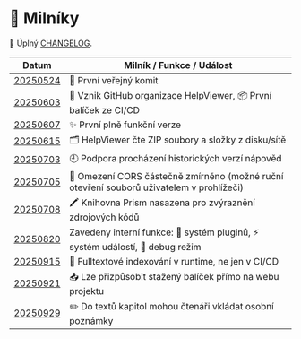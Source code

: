 # 📍 Milníky

📝 Úplný [CHANGELOG][CHANGELOG].

| Datum | Milník / Funkce / Událost |
|---|---|
| [20250524][20250524] | 🌱 První veřejný komit |
| [20250603][20250603] | 🚀 Vznik GitHub organizace HelpViewer, 📦 První balíček ze CI/CD |
| [20250607][20250607] | ✨ První plně funkční verze |
| [20250615][20250615] | 🗂️ HelpViewer čte ZIP soubory a složky z disku/sítě |
| [20250703][20250703] | 🕘 Podpora procházení historických verzí nápověd |
| [20250705][20250705] | 🔧 Omezení CORS částečně zmírněno (možné ruční otevření souborů uživatelem v prohlížeči) |
| [20250708][20250708] | 🖍️ Knihovna Prism nasazena pro zvýraznění zdrojových kódů |
| [20250820][20250820] | Zavedeny interní funkce: 🧩 systém pluginů, ⚡ systém událostí, 🐞 debug režim |
| [20250915][20250915] | 🔎 Fulltextové indexování v runtime, ne jen v CI/CD |
| [20250921][20250921] | 📥 Lze přizpůsobit stažený balíček přímo na webu projektu |
| [20250929][20250929] | ✏️ Do textů kapitol mohou čtenáři vkládat osobní poznámky |

[20250524]: https://github.com/HelpViewer/HelpViewer/commit/b28cf0a59edb38fa9f4f0ba6964dc460c7fb3718
[20250603]: https://github.com/HelpViewer/HelpViewer/releases/tag/20250603-1
[20250607]: https://github.com/HelpViewer/HelpViewer/releases/tag/20250607
[20250615]: https://github.com/HelpViewer/HelpViewer/releases/tag/20250615
[20250703]: https://github.com/HelpViewer/HelpViewer/releases/tag/20250703
[20250705]: https://github.com/HelpViewer/HelpViewer/releases/tag/20250705
[20250708]: https://github.com/HelpViewer/HelpViewer/releases/tag/20250708
[20250820]: https://github.com/HelpViewer/HelpViewer/releases/tag/20250820
[20250915]: https://github.com/HelpViewer/HelpViewer/releases/tag/20250915
[20250921]: https://github.com/HelpViewer/HelpViewer/releases/tag/20250921
[20250929]: https://github.com/HelpViewer/HelpViewer/releases/tag/20250929
[CHANGELOG]: https://github.com/HelpViewer/HelpViewer/blob/master/CHANGELOG.md
